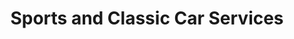---
title: "Sports and Classic Car Services"
url: /braeside/sports-and-classic-car-services/
shop: car repair
---